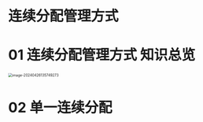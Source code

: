 # 连续分配管理方式



# 01 连续分配管理方式 知识总览

<img src="https://cvp.oss-cn-shanghai.aliyuncs.com/picgo/202404261357463.png" alt="image-20240426135749273" style="zoom:50%;" />



# 02 单一连续分配

